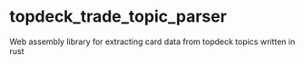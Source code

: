 # topdeck_trade_topic_parser
Web assembly library for extracting card data from topdeck topics written in rust

